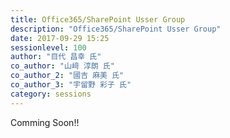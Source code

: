 ```yaml
---
title: Office365/SharePoint Usser Group
description: "Office365/SharePoint Usser Group"
date: 2017-09-29 15:25
sessionlevel: 100
author: "目代 昌幸 氏"
co_author: "山﨑 淳朗 氏"
co_author_2: "國吉 麻美 氏"
co_author_3: "宇留野 彩子 氏"
category: sessions
---
```

Comming Soon!!
